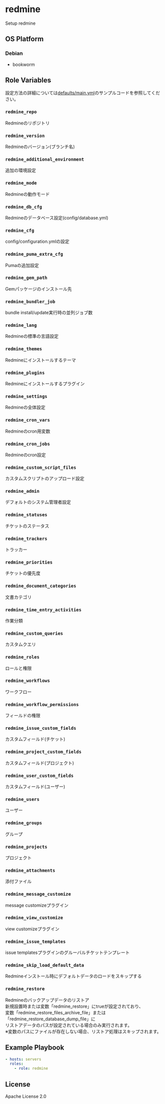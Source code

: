 redmine
=================

Setup redmine

OS Platform
-----------------

### Debian

- bookworm

Role Variables
--------------

設定方法の詳細については[defaults/main.yml](defaults/main.yml)のサンプルコードを参照してください。

### `redmine_repo`

Redmineのリポジトリ

### `redmine_version`

Redmineのバージョン(ブランチ名)

### `redmine_additional_environment`

追加の環境設定

### `redmine_mode`

Redmineの動作モード

### `redmine_db_cfg`

Redmineのデータベース設定(config/database.yml)

### `redmine_cfg`

config/configuration.ymlの設定

### `redmine_puma_extra_cfg`

Pumaの追加設定

### `redmine_gem_path`

Gemパッケージのインストール先

### `redmine_bundler_job`

bundle install/update実行時の並列ジョブ数

### `redmine_lang`

Redmineの標準の言語設定

### `redmine_themes`

Redmineにインストールするテーマ

### `redmine_plugins`

Redmineにインストールするプラグイン

### `redmine_settings`

Redmineの全体設定

### `redmine_cron_vars`

Redmineのcron用変数

### `redmine_cron_jobs`

Redmineのcron設定

### `redmine_custom_script_files`

カスタムスクリプトのアップロード設定

### `redmine_admin`

デフォルトのシステム管理者設定

### `redmine_statuses`

チケットのステータス

### `redmine_trackers`

トラッカー

### `redmine_priorities`

チケットの優先度

### `redmine_document_categories`

文書カテゴリ

### `redmine_time_entry_activities`

作業分類

### `redmine_custom_queries`

カスタムクエリ

### `redmine_roles`

ロールと権限

### `redmine_workflows`

ワークフロー

### `redmine_workflow_permissions`

フィールドの権限

### `redmine_issue_custom_fields`

カスタムフィールド(チケット)

### `redmine_project_custom_fields`

カスタムフィールド(プロジェクト)

### `redmine_user_custom_fields`

カスタムフィールド(ユーザー)

### `redmine_users`

ユーザー

### `redmine_groups`

グループ

### `redmine_projects`

プロジェクト

### `redmine_attachments`

添付ファイル

### `redmine_message_customize`

message customizeプラグイン

### `redmine_view_customize`

view customizeプラグイン

### `redmine_issue_templates`

issue templatesプラグインのグルーバルチケットテンプレート

### `redmine_skip_load_default_data`

Redmineインストール時にデフォルトデータのロードをスキップする

### `redmine_restore`

Redmineのバックアップデータのリストア  
新規設置時または変数「redmine_restore」にtrueが設定されており、  
変数「redmine_restore_files_archive_file」または「redmine_restore_database_dump_file」に  
リストアデータのパスが設定されている場合のみ実行されます。  
※変数のパスにファイルが存在しない場合、リストア処理はスキップされます。

Example Playbook
--------------

```yaml
- hosts: servers
  roles:
    - role: redmine
```

License
--------------

Apache License 2.0

